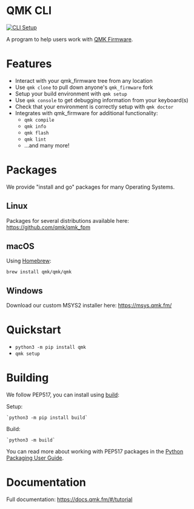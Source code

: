 # QMK CLI
[![CLI Setup](https://github.com/qmk/qmk_cli/workflows/CLI%20Setup/badge.svg)](https://github.com/qmk/qmk_cli/actions?query=workflow%3A%22CLI+Setup%22)  

A program to help users work with [QMK Firmware](https://qmk.fm/).

# Features

* Interact with your qmk_firmware tree from any location
* Use `qmk clone` to pull down anyone's `qmk_firmware` fork
* Setup your build environment with `qmk setup`
* Use `qmk console` to get debugging information from your keyboard(s)
* Check that your environment is correctly setup with `qmk doctor`
* Integrates with qmk_firmware for additional functionality:
    * `qmk compile`
    * `qmk info`
    * `qmk flash`
    * `qmk lint`
    * ...and many more!

# Packages

We provide "install and go" packages for many Operating Systems.

## Linux

Packages for several distributions available here: https://github.com/qmk/qmk_fpm

## macOS

Using [Homebrew](https://brew.sh):

    brew install qmk/qmk/qmk

## Windows

Download our custom MSYS2 installer here: https://msys.qmk.fm/

# Quickstart

* `python3 -m pip install qmk`
* `qmk setup`

# Building

We follow PEP517, you can install using [build](https://pypi.org/project/build/):

Setup:

    `python3 -m pip install build`

Build:

    `python3 -m build`

You can read more about working with PEP517 packages in the [Python Packaging User Guide](https://packaging.python.org/guides/distributing-packages-using-setuptools/#packaging-your-project).

# Documentation

Full documentation: <https://docs.qmk.fm/#/tutorial>
